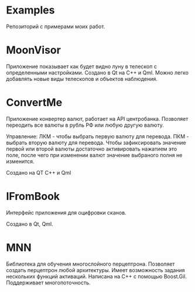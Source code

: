 # Examples
Репозиторий с примерами моих работ.

# MoonVisor
Приложение показывает как будет видно луну в телескоп с определенными настройками.
Создано в Qt на С++ и Qml.
Можно легко добавлять новые виды телескопов и объектов наблюдения.

# ConvertMe
Приложение конвертер валют, работает на API центробанка.
Позволяет переодить все валюты в рубль РФ или любую другую валюту.

Управление: ЛКМ - чтобы выбрать первую валюту для перевода. ПКМ - выбрать вторую валюту для перевода. Чтобы зафиксировать значение первой или второй валюты достаточно активировать нажатием это поле, после чего при изменении валют значение выбраного полня не изменится.

Создано на QT С++ и Qml

# IFromBook
Интерфейс приложения для оцифровки сканов.

Создано в Qt, Qml.

# MNN 
Библиотека для обучения многослойного перцептрона. Позволяет создать перцептрон любой архитектуры. Имеет возможность задания нескольких функций активаций.
Написана на С++ с помощью Boost.Gil. Поддерживает многопоточность.
